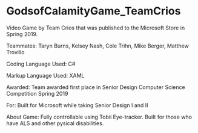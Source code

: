 # GodsofCalamityGame_TeamCrios
Video Game by Team Crios that was published to the Microsoft Store in Spring 2019.

Teammates: Taryn Burns, Kelsey Nash, Cole Trihn, Mike Berger, Matthew Trovillo

Coding Language Used: C#

Markup Language Used: XAML

Awarded: Team awarded first place in Senior Design Computer Science Competition Spring 2019

For: Built for Microsoft while taking Senior Design I and II 

About Game: Fully controllable using Tobii Eye-tracker. Built for those who have ALS and other pysical disabilities.
